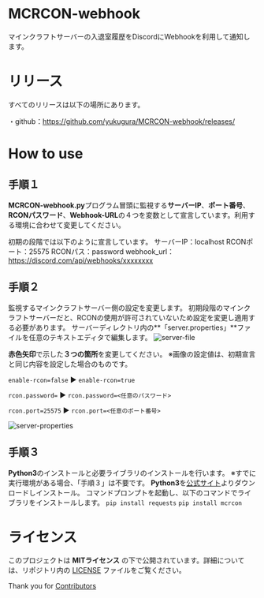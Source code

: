 # MCRCON-webhook
マインクラフトサーバーの入退室履歴をDiscordにWebhookを利用して通知します。

# リリース
すべてのリリースは以下の場所にあります。

・github：https://github.com/yukugura/MCRCON-webhook/releases/

# How to use

## 手順１
**MCRCON-webhook.py**プログラム冒頭に監視する**サーバーIP**、**ポート番号**、**RCONパスワード**、**Webhook-URL**の４つを変数として宣言しています。利用する環境に合わせて変更してください。

初期の段階では以下のように宣言しています。
サーバーIP：localhost
RCONポート：25575
RCONパス：password
webhook_url：https://discord.com/api/webhooks/xxxxxxxx

## 手順２
監視するマインクラフトサーバー側の設定を変更します。
初期段階のマインクラフトサーバーだと、RCONの使用が許可されていないため設定を変更し適用する必要があります。
サーバーディレクトリ内の**「server.properties」**ファイルを任意のテキストエディタで編集します。
![server-file](https://github.com/user-attachments/assets/0e61f2ab-14d0-4e0a-a0cc-e0e0c22eea58)

**赤色矢印**で示した**３つの箇所**を変更してください。
※画像の設定値は、初期宣言と同じ内容を設定した場合のものです。

`enable-rcon=false` ▶ `enable-rcon=true`

`rcon.password=` ▶ `rcon.password=<任意のパスワード>`

`rcon.port=25575` ▶ `rcon.port=<任意のポート番号>`

![server-properties](https://github.com/user-attachments/assets/93e18df4-d5db-43fa-a84d-12428be50461)

## 手順３
**Python3**のインストールと必要ライブラリのインストールを行います。
※すでに実行環境がある場合、「手順３」は不要です。
**Python3**を[公式サイト](https://www.python.org/downloads/)よりダウンロードしインストール。
コマンドプロンプトを起動し、以下のコマンドでライブラリをインストールします。
`pip install requests`
`pip install mcrcon`

# ライセンス
このプロジェクトは **MITライセンス** の下で公開されています。詳細については、リポジトリ内の [LICENSE](https://github.com/yukugura/MCRCON-webhook/blob/main/LICENSE) ファイルをご覧ください。

Thank you for [Contributors](https://github.com/yukugura/MCRCON-webhook/graphs/contributors)
